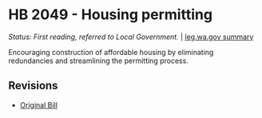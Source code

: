 # HB 2049 - Housing permitting
*Status: First reading, referred to Local Government.* | [leg.wa.gov summary](https://app.leg.wa.gov/billsummary?BillNumber=2049&Year=2021)

Encouraging construction of affordable housing by eliminating redundancies and streamlining the permitting process.

## Revisions
* [Original Bill](1/)